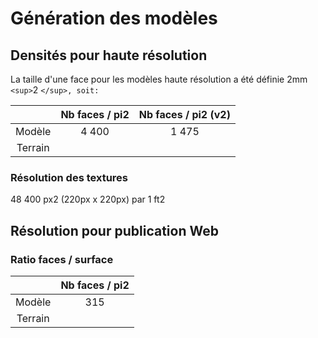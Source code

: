 # Génération des modèles

## Densités pour haute résolution

La taille d'une face pour les modèles haute résolution a été définie 2mm `<sup>`2 `</sup>, soit:`

|         | Nb faces / pi2 | Nb faces / pi2 (v2) |
| :-----: | :------------: | :-----------------: |
| Modèle  |     4 400      |        1 475        |
| Terrain |                |                     |

### Résolution des textures

48 400 px2 (220px x 220px) par 1 ft2

## Résolution pour publication Web

### Ratio faces / surface

|         | Nb faces / pi2 |
| :-----: | :------------: |
| Modèle  |      315       |
| Terrain |                |

